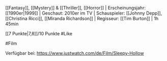 [[Fantasy]], [[Mystery]] & [[Thriller]], [[Horror]] | Erscheinungsjahr: [[1990er|1999]] | Geschaut: 2010er im TV | Schauspieler: [[Johnny Depp]], [[Christina Ricci]], [[Miranda Richardson]] | Regisseur: [[Tim Burton]] | 1h 45min

[[7 Punkte|7,8]]/10 Punkte #Like 


#Film 

Verfügbar bei: https://www.justwatch.com/de/Film/Sleepy-Hollow